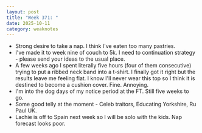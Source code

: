 ```yaml
---
layout: post
title: "Week 371: "
date: 2025-10-11
category: weaknotes
---
```

* Strong desire to take a nap. I think I've eaten too many pastries.
* I've made it to week nine of couch to 5k. I need to continuation strategy - please send your ideas to the usual place.
* A few weeks ago I spent literally five hours (four of them consecutive) trying to put a ribbed neck band into a t-shirt. I finally got it right but the results leave me feeling flat. I know I'll never wear this top so I think it is destined to become a cushion cover. Fine. Annoying.
* I'm into the dog days of my notice period at the FT. Still five weeks to go.
* Some good telly at the moment - Celeb traitors, Educating Yorkshire, Ru Paul UK.
* Lachie is off to Spain next week so I will be solo with the kids. Nap forecast looks poor.